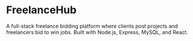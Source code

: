# FreelanceHub
A full-stack freelance bidding platform where clients post projects and freelancers bid to win jobs. Built with Node.js, Express, MySQL, and React.
